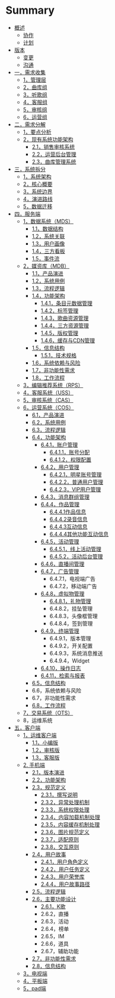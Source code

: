 # Summary

* [概述](README.md)
  * [协作](bian-geng/bian-geng/gou-tong-ji-lu/wu-liao.md)
  * [计划](gong-zuo-ji-hua.md)
* [版本](bian-geng.md)
  * [变更](bian-geng/bian-geng.md)
  * [沟通](bian-geng/bian-geng/gou-tong-ji-lu.md)
* [一，需求收集](chapter1.md)
  * [1，管理层](chapter1/0ff0c-guan-li-ceng.md)
  * [2，曲库组](chapter1/test.md)
  * [3，听歌组](chapter1/2ff0c-ting-ge-zu.md)
  * [4，客服组](chapter1/3ff0c-ke-hu-zu.md)
  * [5，审核组](chapter1/4ff0c-shen-he-zu.md)
  * [6，运营组](chapter1/5ff0c-yun-ying-zu.md)
* [二，需求分解](er-ff0c-xiang-mu-fen-jie.md)
  * [1，要点分析](er-ff0c-xiang-mu-fen-jie/1ff0c-fang-tan-fen-xi.md)
  * [2，现有系统功能架构](er-ff0c-xiang-mu-fen-jie/2ff0c-xian-you-xi-tong-gong-neng-jia-gou.md)
    * [2.1，销售审核系统](er-ff0c-xiang-mu-fen-jie/2ff0c-xian-you-xi-tong-gong-neng-jia-gou/21ff0c-xiao-shou-ti-xian-xi-tong.md)
    * [2.2，运营后台管理](er-ff0c-xiang-mu-fen-jie/2ff0c-xian-you-xi-tong-gong-neng-jia-gou/22ff0c-yun-ying-hou-tai-guan-li.md)
    * [2.3，曲库管理系统](er-ff0c-xiang-mu-fen-jie/2ff0c-xian-you-xi-tong-gong-neng-jia-gou/23ff0c-qu-ku-guan-li-xi-tong.md)
* [三，系统拆分](san-ff0c-xi-tong-hua-fen.md)
  * [1，系统架构](san-ff0c-xi-tong-hua-fen/de.md)
  * [2，核心概要](san-ff0c-xi-tong-hua-fen/1ff0c-he-xin-gai-yao.md)
  * [3，系统边界](san-ff0c-xi-tong-hua-fen/xi-tong-bian-jie.md)
  * [4，演进路线](san-ff0c-xi-tong-hua-fen/4ff0c-yan-jin-lu-xian.md)
  * [5，数据迁移](san-ff0c-xi-tong-hua-fen/5ff0c-shu-ju-qian-yi.md)
* [四，服务端](si-ff0c-xi-tong-ding-yi.md)
  * [1，数据系统（MDS）](0ff0c-shu-ju-xi-tong.md)
    * [1.1，数据结构](0ff0c-shu-ju-xi-tong/shu-ju-jie-gou.md)
    * [1.2，系统关联](0ff0c-shu-ju-xi-tong/xi-tong-guan-lian.md)
    * [1.3，用户画像](0ff0c-shu-ju-xi-tong/03ff0c-yong-hu-hua-xiang.md)
    * [1.4，三方看板](0ff0c-shu-ju-xi-tong/san-fang-kan-ban.md)
    * [1.5，事件流](0ff0c-shu-ju-xi-tong/05ff0c-shi-jian-liu.md)
  * [2，媒资库（MDB）](si-ff0c-xi-tong-ding-yi/1ff0c-mei-zi-ku.md)
    * [1.1，产品演进](si-ff0c-xi-tong-ding-yi/1ff0c-mei-zi-ku/10ff0c-chan-pin-yan-jin.md)
    * [1.2，系统用例](si-ff0c-xi-tong-ding-yi/1ff0c-mei-zi-ku/11ff0c-xi-tong-yong-li.md)
    * [1.3，流程逻辑](si-ff0c-xi-tong-ding-yi/1ff0c-mei-zi-ku/14ff0c-cao-zuo-liu-cheng.md)
    * [1.4，功能架构](si-ff0c-xi-tong-ding-yi/1ff0c-mei-zi-ku/11ff0c-gong-neng-jie-gou.md)
      * [1.4.1，条目元数据管理](si-ff0c-xi-tong-ding-yi/1ff0c-mei-zi-ku/11ff0c-gong-neng-jie-gou/140ff0c-yuan-shu-ju-guan-li.md)
      * [1.4.2，标签管理](si-ff0c-xi-tong-ding-yi/1ff0c-mei-zi-ku/11ff0c-gong-neng-jie-gou/143ff0c-biao-qian-guan-li.md)
      * [1.4.3，歌曲资源管理](si-ff0c-xi-tong-ding-yi/1ff0c-mei-zi-ku/11ff0c-gong-neng-jie-gou/141ff0c-ge-qu-guan-li.md)
      * [1.4.4，三方资源管理](si-ff0c-xi-tong-ding-yi/1ff0c-mei-zi-ku/11ff0c-gong-neng-jie-gou/142ff0c-san-fang-zi-yuan-guan-li.md)
      * [1.4.5，版权管理](si-ff0c-xi-tong-ding-yi/1ff0c-mei-zi-ku/11ff0c-gong-neng-jie-gou/144ff0c-ban-quan-guan-li.md)
      * [1.4.6，缓存与CDN管理](si-ff0c-xi-tong-ding-yi/1ff0c-mei-zi-ku/11ff0c-gong-neng-jie-gou/145ff0c-huan-cun-guan-li.md)
    * [1.5，信息结构](si-ff0c-xi-tong-ding-yi/1ff0c-mei-zi-ku/12ff0c-xin-xi-jie-gou.md)
      * [1.5.1，技术规格](si-ff0c-xi-tong-ding-yi/1ff0c-mei-zi-ku/12ff0c-xin-xi-jie-gou/151ff0c-ji-zhu-gui-ge.md)
    * [1.6，系统依赖与风险](si-ff0c-xi-tong-ding-yi/1ff0c-mei-zi-ku/15ff0c-xi-tong-yi-lai.md)
    * [1.7，非功能性需求](si-ff0c-xi-tong-ding-yi/1ff0c-mei-zi-ku/16ff0c-fei-gong-neng-xing-xu-qiu.md)
    * [1.8，工作流程](si-ff0c-xi-tong-ding-yi/1ff0c-mei-zi-ku/16ff0c-gong-zuo-liu-cheng.md)
  * [3，编辑推荐系统（RPS）](si-ff0c-xi-tong-ding-yi/tui-jian.md)
  * [4，客服系统（USS）](si-ff0c-xi-tong-ding-yi/3ff0c-ke-fu-xi-tong.md)
  * [5，审核系统（CAS）](si-ff0c-xi-tong-ding-yi/4ff0c-shen-he-xi-tong.md)
  * [6，运营系统（COS）](si-ff0c-xi-tong-ding-yi/yun-ying-xi-tong.md)
    * [6.1，产品演进](si-ff0c-xi-tong-ding-yi/yun-ying-xi-tong/61ff0c-chan-pin-yan-jin.md)
    * [6.2，系统用例](si-ff0c-xi-tong-ding-yi/yun-ying-xi-tong/62ff0c-xi-tong-yong-li.md)
    * [6.3，流程逻辑](si-ff0c-xi-tong-ding-yi/yun-ying-xi-tong/63ff0c-liu-cheng-luo-ji.md)
    * [6.4，功能架构](si-ff0c-xi-tong-ding-yi/yun-ying-xi-tong/64ff0c-gong-neng-jia-gou.md)
      * [6.4.1，账户管理](si-ff0c-xi-tong-ding-yi/yun-ying-xi-tong/64ff0c-gong-neng-jia-gou/641ff0c-zhang-hu-guan-li.md)
        * [6.4.1.1，账号分配](si-ff0c-xi-tong-ding-yi/yun-ying-xi-tong/64ff0c-gong-neng-jia-gou/641ff0c-zhang-hu-guan-li/6411ff0c-zhang-hao-fen-pei.md)
        * [6.4.1.2，权限配置](si-ff0c-xi-tong-ding-yi/yun-ying-xi-tong/64ff0c-gong-neng-jia-gou/641ff0c-zhang-hu-guan-li/6412ff0c-bian-ji.md)
      * [6.4.2，用户管理](si-ff0c-xi-tong-ding-yi/yun-ying-xi-tong/64ff0c-gong-neng-jia-gou/642ff0c-yong-hu-guan-li.md)
        * [6.4.2.1，明星账号管理](si-ff0c-xi-tong-ding-yi/yun-ying-xi-tong/64ff0c-gong-neng-jia-gou/642ff0c-yong-hu-guan-li/6421ff0c-ming-xing-zhang-hao-guan-li.md)
        * [6.4.2.2，普通用户管理](si-ff0c-xi-tong-ding-yi/yun-ying-xi-tong/64ff0c-gong-neng-jia-gou/642ff0c-yong-hu-guan-li/6422ff0c-pu-tong-yong-hu-guan-li.md)
        * [6.4.2.3，VIP用户管理](si-ff0c-xi-tong-ding-yi/yun-ying-xi-tong/64ff0c-gong-neng-jia-gou/642ff0c-yong-hu-guan-li/6423vipyong-hu-guan-li.md)
      * [6.4.3，消息群组管理](si-ff0c-xi-tong-ding-yi/yun-ying-xi-tong/64ff0c-gong-neng-jia-gou/643ff0c-xiao-xi-qun-zu-guan-li.md)
      * [6.4.4，作品管理](si-ff0c-xi-tong-ding-yi/yun-ying-xi-tong/64ff0c-gong-neng-jia-gou/644ff0c-zuo-pin-guan-li.md)
        * [6.4.4.1作品信息](si-ff0c-xi-tong-ding-yi/yun-ying-xi-tong/64ff0c-gong-neng-jia-gou/644ff0c-zuo-pin-guan-li/zuo-pin-xin-xi.md)
        * [6.4.4.2录音信息](si-ff0c-xi-tong-ding-yi/yun-ying-xi-tong/64ff0c-gong-neng-jia-gou/644ff0c-zuo-pin-guan-li/lu-yin-xin-xi.md)
        * [6.4.4.3互动信息](si-ff0c-xi-tong-ding-yi/yun-ying-xi-tong/64ff0c-gong-neng-jia-gou/644ff0c-zuo-pin-guan-li/hu-dong-xin-xi.md)
        * [6.4.4.4其他功能互动信息](si-ff0c-xi-tong-ding-yi/yun-ying-xi-tong/64ff0c-gong-neng-jia-gou/644ff0c-zuo-pin-guan-li/6444qi-ta-gong-neng-hu-dong-xin-xi.md)
      * [6.4.5，活动管理](si-ff0c-xi-tong-ding-yi/yun-ying-xi-tong/64ff0c-gong-neng-jia-gou/645ff0c-huo-dong-guan-li.md)
        * [6.4.5.1，线上活动管理](si-ff0c-xi-tong-ding-yi/yun-ying-xi-tong/64ff0c-gong-neng-jia-gou/645ff0c-huo-dong-guan-li/6451ff0c-xian-shang-huo-dong-guan-li.md)
        * [6.4.5.2，活动后台管理](si-ff0c-xi-tong-ding-yi/yun-ying-xi-tong/64ff0c-gong-neng-jia-gou/645ff0c-huo-dong-guan-li/6452ff0c-huo-dong-hou-tai-guan-li.md)
      * [6.4.6，直播间管理](si-ff0c-xi-tong-ding-yi/yun-ying-xi-tong/64ff0c-gong-neng-jia-gou/646ff0c-zhi-bo-jian-guan-li.md)
      * [6.4.7，广告管理](si-ff0c-xi-tong-ding-yi/yun-ying-xi-tong/64ff0c-gong-neng-jia-gou/647ff0c-guang-gao-guan-li.md)
        * 6.4.7.1，电视端广告
        * 6.4.7.2，移动端广告
      * [6.4.8，虚拟物管理](si-ff0c-xi-tong-ding-yi/yun-ying-xi-tong/64ff0c-gong-neng-jia-gou/648ff0c-xu-ni-wu-guan-li.md)
        * [6.4.8.1，礼物管理](si-ff0c-xi-tong-ding-yi/yun-ying-xi-tong/64ff0c-gong-neng-jia-gou/648ff0c-xu-ni-wu-guan-li/6481ff0c-li-wu-guan-li.md)
        * 6.4.8.2，挂坠管理
        * 6.4.8.3，头像框管理
        * 6.4.8.4，签到管理
      * [6.4.9，终端管理](si-ff0c-xi-tong-ding-yi/yun-ying-xi-tong/64ff0c-gong-neng-jia-gou/649ff0c-zhong-duan-guan-li.md)
        * 6.4.9.1，版本管理
        * 6.4.9.2，开关配置
        * 6.4.9.3，系统消息推送
        * 6.4.9.4，Widget
      * [6.4.10，操作日志](si-ff0c-xi-tong-ding-yi/yun-ying-xi-tong/64ff0c-gong-neng-jia-gou/6410ff0c-cao-zuo-ri-zhi.md)
      * [6.4.11，检索与报表](si-ff0c-xi-tong-ding-yi/yun-ying-xi-tong/64ff0c-gong-neng-jia-gou/6411ff0c-jian-suo-yu-bao-biao.md)
    * [6.5，信息结构](si-ff0c-xi-tong-ding-yi/yun-ying-xi-tong/65ff0c-xin-xi-jie-gou.md)
    * 6.6，系统依赖与风险
    * 6.7，非功能性需求
    * [6.8，工作流程](si-ff0c-xi-tong-ding-yi/yun-ying-xi-tong/68ff0c-gong-zuo-liu-cheng.md)
  * [7，交易系统（OTS）](7ff0c-jiao-yi-xi-tong-ff08-ots.md)
  * 8，运维系统
* [五，客户端](wu-ff0c-ke-hu-duan-ding-yi.md)
  * [1，运维客户端](wu-ff0c-ke-hu-duan-ding-yi/51ff0c-yun-wei-ke-hu-duan.md)
    * [1.1，小编版](wu-ff0c-ke-hu-duan-ding-yi/51ff0c-yun-wei-ke-hu-duan/11ff0c-ting-ge-zu.md)
    * [1.2，审核版](wu-ff0c-ke-hu-duan-ding-yi/51ff0c-yun-wei-ke-hu-duan/12ff0c-shen-he-zu.md)
    * [1.3，客服版](wu-ff0c-ke-hu-duan-ding-yi/51ff0c-yun-wei-ke-hu-duan/13ff0c-ke-fu-zu.md)
  * [2. 手机端](wu-ff0c-ke-hu-duan-ding-yi/52ff0c-yong-hu-ke-hu-duan/21ff0c-shou-ji-duan.md)
    * [2.1，版本演进](wu-ff0c-ke-hu-duan-ding-yi/52ff0c-yong-hu-ke-hu-duan/21ff0c-shou-ji-duan/211ff0c-ban-ben-yan-jin.md)
    * [2.2，功能架构](wu-ff0c-ke-hu-duan-ding-yi/52ff0c-yong-hu-ke-hu-duan/21ff0c-shou-ji-duan/214ff0c-gong-neng-jia-gou.md)
    * [2.3，规范定义](wu-ff0c-ke-hu-duan-ding-yi/52ff0c-yong-hu-ke-hu-duan/21ff0c-shou-ji-duan/230ff0c-gui-fan-ding-yi.md)
      * [2.3.1，撰写说明](wu-ff0c-ke-hu-duan-ding-yi/52ff0c-yong-hu-ke-hu-duan/21ff0c-shou-ji-duan/230ff0c-gui-fan-ding-yi/231ff0c-zhuan-xie-shuo-ming.md)
      * [2.3.2，异常处理机制](wu-ff0c-ke-hu-duan-ding-yi/52ff0c-yong-hu-ke-hu-duan/21ff0c-shou-ji-duan/230ff0c-gui-fan-ding-yi/232ff0c-yi-chang-chu-li-ji-zhi.md)
      * [2.3.3，系统权限处理](wu-ff0c-ke-hu-duan-ding-yi/52ff0c-yong-hu-ke-hu-duan/21ff0c-shou-ji-duan/230ff0c-gui-fan-ding-yi/233ff0c-xi-tong-quan-xian-chu-li.md)
      * [2.3.4，内容加载机制处理](wu-ff0c-ke-hu-duan-ding-yi/52ff0c-yong-hu-ke-hu-duan/21ff0c-shou-ji-duan/230ff0c-gui-fan-ding-yi/234ff0c-nei-rong-jia-zai-ji-zhi-chu-li.md)
      * [2.3.5，内容缓存机制处理](wu-ff0c-ke-hu-duan-ding-yi/52ff0c-yong-hu-ke-hu-duan/21ff0c-shou-ji-duan/230ff0c-gui-fan-ding-yi/235ff0c-nei-rong-huan-cun-ji-zhi-chu-li.md)
      * [2.3.6，图片规范定义](wu-ff0c-ke-hu-duan-ding-yi/52ff0c-yong-hu-ke-hu-duan/21ff0c-shou-ji-duan/230ff0c-gui-fan-ding-yi/236ff0c-tu-pian-gui-fan-ding-yi.md)
      * [2.3.7，适配原则](wu-ff0c-ke-hu-duan-ding-yi/52ff0c-yong-hu-ke-hu-duan/21ff0c-shou-ji-duan/230ff0c-gui-fan-ding-yi/237ff0c-shi-pei-yuan-ze.md)
      * [2.3.8，交互原则](wu-ff0c-ke-hu-duan-ding-yi/52ff0c-yong-hu-ke-hu-duan/21ff0c-shou-ji-duan/230ff0c-gui-fan-ding-yi/238ff0c-jiao-hu-yuan-ze.md)
    * [2.4，用户故事](wu-ff0c-ke-hu-duan-ding-yi/52ff0c-yong-hu-ke-hu-duan/21ff0c-shou-ji-duan/212ff0c-chan-pin-yong-li.md)
      * [2.4.1，用户角色定义](wu-ff0c-ke-hu-duan-ding-yi/52ff0c-yong-hu-ke-hu-duan/21ff0c-shou-ji-duan/212ff0c-chan-pin-yong-li/241ff0c-yong-hu-jiao-se-ding-yi.md)
      * [2.4.2，用户任务定义](wu-ff0c-ke-hu-duan-ding-yi/52ff0c-yong-hu-ke-hu-duan/21ff0c-shou-ji-duan/212ff0c-chan-pin-yong-li/242ff0c-yong-hu-ren-wu-ding-yi.md)
      * [2.4.3，用户荣誉库](wu-ff0c-ke-hu-duan-ding-yi/52ff0c-yong-hu-ke-hu-duan/21ff0c-shou-ji-duan/212ff0c-chan-pin-yong-li/243ff0c-yong-hu-rong-yu-ku.md)
      * [2.4.4，用户故事路径](wu-ff0c-ke-hu-duan-ding-yi/52ff0c-yong-hu-ke-hu-duan/21ff0c-shou-ji-duan/212ff0c-chan-pin-yong-li/253ff0c-yong-hu-gu-shi-lu-jing.md)
    * [2.5，流程逻辑](wu-ff0c-ke-hu-duan-ding-yi/52ff0c-yong-hu-ke-hu-duan/21ff0c-shou-ji-duan/213ff0c-liu-cheng-luo-ji.md)
    * [2.6，主要功能设计](wu-ff0c-ke-hu-duan-ding-yi/52ff0c-yong-hu-ke-hu-duan/21ff0c-shou-ji-duan/210ff0c-bian-geng.md)
      * [2.6.1，K歌](wu-ff0c-ke-hu-duan-ding-yi/52ff0c-yong-hu-ke-hu-duan/21ff0c-shou-ji-duan/210ff0c-bian-geng/261kge.md)
      * 2.6.2，直播
      * 2.6.3，活动
      * 2.6.4，榜单
      * 2.6.5，IM
      * 2.6.6，道具
      * 2.6.7，辅助功能
    * [2.7，非功能性需求](wu-ff0c-ke-hu-duan-ding-yi/52ff0c-yong-hu-ke-hu-duan/21ff0c-shou-ji-duan/217ff0c-fei-gong-neng-xing-xu-qiu.md)
    * [2.8，信息结构](wu-ff0c-ke-hu-duan-ding-yi/52ff0c-yong-hu-ke-hu-duan/21ff0c-shou-ji-duan/215ff0c-xin-xi-jie-gou.md)
  * [3，电视端](wu-ff0c-ke-hu-duan-ding-yi/52ff0c-yong-hu-ke-hu-duan/23ff0c-dian-shi-duan.md)
  * [4，平板端](wu-ff0c-ke-hu-duan-ding-yi/52ff0c-yong-hu-ke-hu-duan/22ff0c-ping-ban-duan.md)
  * [5，pad端](wu-ff0c-ke-hu-duan-ding-yi/3padduan.md)

